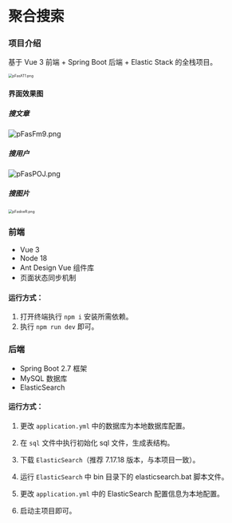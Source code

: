 # 聚合搜索

### 项目介绍

基于 Vue 3 前端 + Spring Boot 后端 + Elastic Stack 的全栈项目。

<img src="https://s11.ax1x.com/2024/02/26/pFasAT1.png" alt="pFasAT1.png" style="zoom:50%;" />

#### 界面效果图

##### 搜文章

![pFasFm9.png](https://s11.ax1x.com/2024/02/26/pFasFm9.png)

##### 搜用户

![pFasPOJ.png](https://s11.ax1x.com/2024/02/26/pFasPOJ.png)

##### 搜图片

<img src="https://s11.ax1x.com/2024/02/26/pFaskwR.png" alt="pFaskwR.png" style="zoom:50%;" />



### 前端

- Vue 3
- Node 18
- Ant Design Vue 组件库
- 页面状态同步机制

#### 运行方式：
1. 打开终端执行 `npm i` 安装所需依赖。
2. 执行 `npm run dev` 即可。

### 后端

- Spring Boot 2.7 框架
- MySQL 数据库
- ElasticSearch

#### 运行方式：

1. 更改 `application.yml` 中的数据库为本地数据库配置。
2. 在 `sql` 文件中执行初始化 sql 文件，生成表结构。
3. 下载 `ElasticSearch`（推荐 7.17.18 版本，与本项目一致）。

4. 运行 `ElasticSearch` 中 bin 目录下的 elasticsearch.bat 脚本文件。
5. 更改 `application.yml` 中的 ElasticSearch 配置信息为本地配置。
6. 启动主项目即可。
